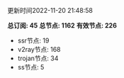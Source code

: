 更新时间2022-11-20 21:48:58

**总订阅: 45**
**总节点: 1162**
**有效节点: 226**
- ssr节点: 19
- v2ray节点: 168
- trojan节点: 34
- ss节点: 5

